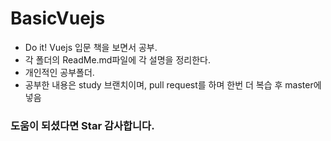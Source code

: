 # BasicVuejs
- Do it! Vuejs 입문 책을 보면서 공부.
- 각 폴더의 ReadMe.md파일에 각 설명을 정리한다.
- 개인적인 공부폴더.
- 공부한 내용은 study 브랜치이며, pull request를 하며 한번 더 복습 후 master에 넣음
### 도움이 되셨다면 Star 감사합니다.
